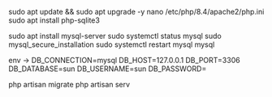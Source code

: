 sudo apt update && sudo apt upgrade -y
nano /etc/php/8.4/apache2/php.ini
sudo apt install php-sqlite3

sudo apt install mysql-server
sudo systemctl status mysql
sudo mysql_secure_installation
sudo systemctl restart mysql
mysql

env -> 
DB_CONNECTION=mysql
DB_HOST=127.0.0.1
DB_PORT=3306
DB_DATABASE=sun
DB_USERNAME=sun
DB_PASSWORD=

php artisan migrate
php artisan serv

